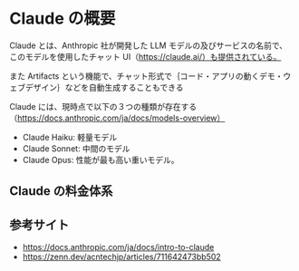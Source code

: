 # Claude の概要

Claude とは、Anthropic 社が開発した LLM モデルの及びサービスの名前で、このモデルを使用したチャット UI（https://claude.ai/）も提供されている。

また Artifacts という機能で、チャット形式で｛コード・アプリの動くデモ・ウェブデザイン｝などを自動生成することもできる

Claude には、現時点で以下の３つの種類が存在する（https://docs.anthropic.com/ja/docs/models-overview）

- Claude Haiku: 軽量モデル
- Claude Sonnet: 中間のモデル
- Claude Opus: 性能が最も高い重いモデル。

## Claude の料金体系


## 参考サイト

- https://docs.anthropic.com/ja/docs/intro-to-claude
- https://zenn.dev/acntechjp/articles/711642473bb502